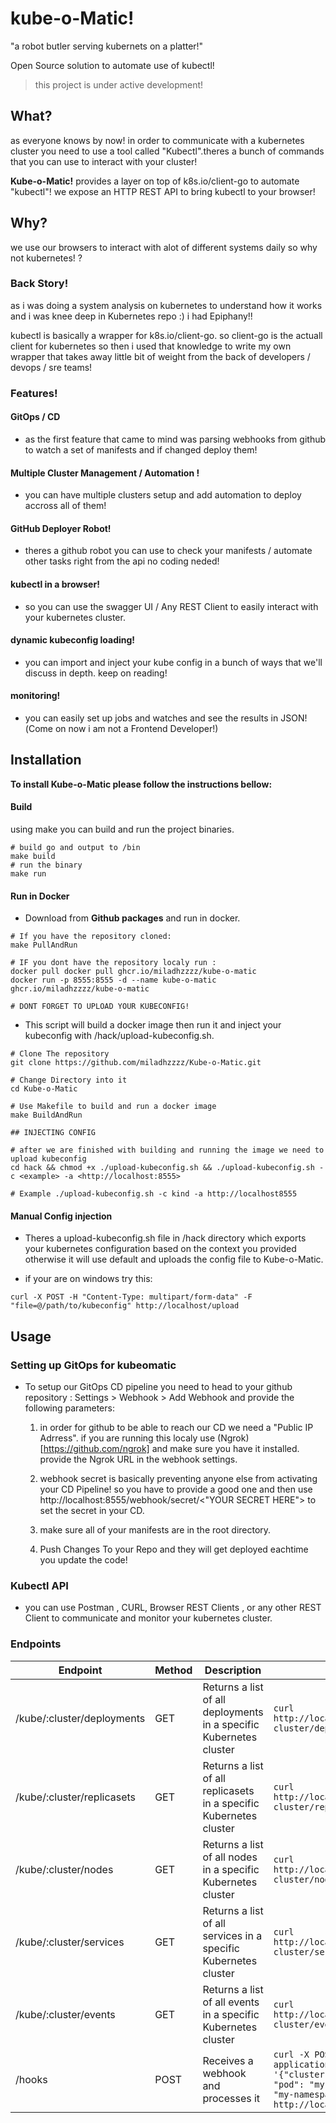 # kube-o-Matic!

"a robot butler serving kubernets on a platter!"

Open Source solution to automate use of kubectl!

> this project is under active development!

## What?
as everyone knows by now! in order to communicate with a kubernetes cluster you need to use a tool called "Kubectl".theres a bunch of commands that you can use to interact with your cluster!

**Kube-o-Matic!** provides a layer on top of k8s.io/client-go to automate "kubectl"!
we expose an HTTP REST API to bring kubectl to your browser!


## Why?
we use our browsers to interact with alot of different systems daily so why not kubernetes! ?

### Back Story!
as i was doing a system analysis on kubernetes to understand how it works and i was knee deep in Kubernetes repo :) i had Epiphany!!

kubectl is basically a wrapper for k8s.io/client-go. so client-go is the actuall client for kubernetes so then i used that knowledge to write my own wrapper that takes away little bit of weight from the back of developers / devops / sre teams!

### Features!

#### GitOps / CD
- as the first feature that came to mind was parsing webhooks from github to watch a set of manifests and if changed deploy them!

#### Multiple Cluster Management / Automation !
- you can have multiple clusters setup and add automation to deploy accross all of them!

#### GitHub Deployer Robot!
- theres a github robot you can use to check your manifests / automate other tasks right from the api no coding neded!

#### kubectl in a browser!
- so you can use the swagger UI / Any REST Client to easily interact with your kubernetes cluster.

#### dynamic kubeconfig loading!
- you can import and inject your kube config in a bunch of ways that we'll discuss in depth. keep on reading!

#### monitoring!
- you can easily set up jobs and watches and see the results in JSON!(Come on now i am not a Frontend Developer!)

## Installation

**To install Kube-o-Matic please follow the instructions bellow:**

#### Build
using make you can build and run the project binaries.

```shell
# build go and output to /bin
make build
# run the binary
make run
```

#### Run in Docker

- Download from **Github packages** and run in docker.

```shell
# If you have the repository cloned:
make PullAndRun

# IF you dont have the repository localy run :
docker pull docker pull ghcr.io/miladhzzzz/kube-o-matic
docker run -p 8555:8555 -d --name kube-o-matic ghcr.io/miladhzzzz/kube-o-matic

# DONT FORGET TO UPLOAD YOUR KUBECONFIG!

```

- This script will build a docker image then run it and inject your kubeconfig with /hack/upload-kubeconfig.sh.

```shell
# Clone The repository
git clone https://github.com/miladhzzzz/Kube-o-Matic.git

# Change Directory into it
cd Kube-o-Matic

# Use Makefile to build and run a docker image
make BuildAndRun

## INJECTING CONFIG

# after we are finished with building and running the image we need to upload kubeconfig
cd hack && chmod +x ./upload-kubeconfig.sh && ./upload-kubeconfig.sh -c <example> -a <http://localhost:8555>

# Example ./upload-kubeconfig.sh -c kind -a http://localhost8555

```

#### Manual Config injection

- Theres a upload-kubeconfig.sh file in /hack directory which exports your kubernetes configuration based on the context you provided otherwise it will use default and uploads the config file to Kube-o-Matic.

- if your are on windows try this:
```shell
curl -X POST -H "Content-Type: multipart/form-data" -F "file=@/path/to/kubeconfig" http://localhost/upload
```

## Usage

### Setting up GitOps for kubeomatic
- To setup our GitOps CD pipeline you need to head to your github repository : Settings > Webhook > Add Webhook and provide the following parameters:
    1. in order for github to be able to reach our CD we need a "Public IP Adrress". if you are running this localy use (Ngrok)[https://github.com/ngrok] and make sure you have it installed. provide the Ngrok URL in the webhook settings.

    2. webhook secret is basically preventing anyone else from activating your CD Pipeline! so you have to provide a good one and then use http://localhost:8555/webhook/secret/<"YOUR SECRET HERE"> to set the secret in your CD.

    3. make sure all of your manifests are in the root directory.

    4. Push Changes To your Repo and they will get deployed eachtime you update the code!

### Kubectl API

- you can use Postman , CURL, Browser REST Clients , or any other REST Client to communicate and monitor your kubernetes cluster.

### Endpoints

| Endpoint | Method | Description | Example |
| --- | --- | --- | --- |
| /kube/:cluster/deployments | GET | Returns a list of all deployments in a specific Kubernetes cluster | `curl http://localhost:8555/kube/my-cluster/deployments` |
| /kube/:cluster/replicasets | GET | Returns a list of all replicasets in a specific Kubernetes cluster | `curl http://localhost:8555/kube/my-cluster/replicasets` |
| /kube/:cluster/nodes | GET | Returns a list of all nodes in a specific Kubernetes cluster | `curl http://localhost:8555/kube/my-cluster/nodes` |
| /kube/:cluster/services | GET | Returns a list of all services in a specific Kubernetes cluster | `curl http://localhost:8555/kube/my-cluster/services` |
| /kube/:cluster/events | GET | Returns a list of all events in a specific Kubernetes cluster | `curl http://localhost:8555/kube/my-cluster/events` |
| /hooks | POST | Receives a webhook and processes it | `curl -X POST -H "Content-Type: application/json" -d '{"cluster": "my-cluster", "pod": "my-pod", "namespace": "my-namespace"}' http://localhost:8555/hooks` |